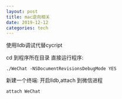 ```yaml
---
layout: post  
title: mac逆向相关
date: 2019-12-12
categories: tech  
---
```


使用lldb调试代替cycript

cd 到程序所在目录 
直接运行程序:
```
./WeChat -NSDocumentRevisionsDebugMode YES
```


新建一个终端:
开启lldb,attach 到微信进程
```
attach WeChat
```

